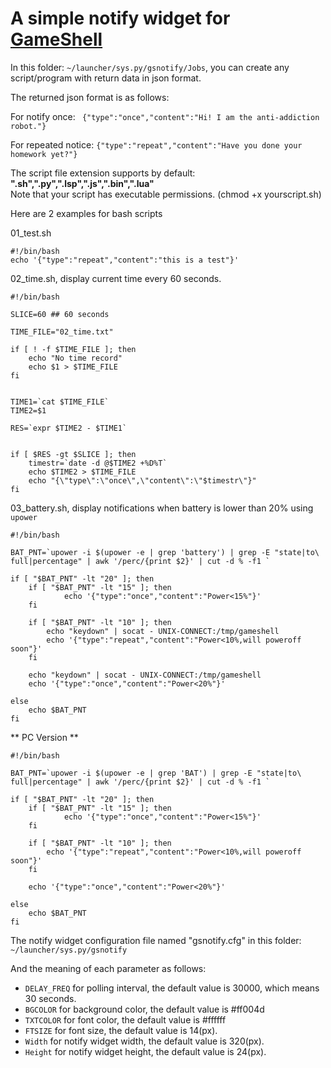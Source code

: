 # A simple notify widget for  [GameShell](https://github.com/clockworkpi)  #

In this folder:  ` ~/launcher/sys.py/gsnotify/Jobs `, you can create any script/program with return data in json format.  

The returned json format is as follows:  

For notify once: ` {"type":"once","content":"Hi! I am the anti-addiction robot."}`  

For repeated notice: `{"type":"repeat","content":"Have you done your homework yet?"}`  

The script file extension supports by default: **".sh",".py",".lsp",".js",".bin",".lua"**    
Note that your script has executable permissions. (chmod +x yourscript.sh)  

Here are 2 examples for bash scripts  

01\_test.sh

```
#!/bin/bash
echo '{"type":"repeat","content":"this is a test"}'
```

02\_time.sh, display current time every 60 seconds.

```
#!/bin/bash

SLICE=60 ## 60 seconds

TIME_FILE="02_time.txt"

if [ ! -f $TIME_FILE ]; then
	echo "No time record"
	echo $1 > $TIME_FILE
fi


TIME1=`cat $TIME_FILE`
TIME2=$1

RES=`expr $TIME2 - $TIME1`


if [ $RES -gt $SLICE ]; then
	timestr=`date -d @$TIME2 +%D%T`
    echo $TIME2 > $TIME_FILE
	echo "{\"type\":\"once\",\"content\":\"$timestr\"}"
fi
```

03\_battery.sh, display notifications when battery is lower than 20% using `upower`

```
#!/bin/bash

BAT_PNT=`upower -i $(upower -e | grep 'battery') | grep -E "state|to\ full|percentage" | awk '/perc/{print $2}' | cut -d % -f1 `

if [ "$BAT_PNT" -lt "20" ]; then
	if [ "$BAT_PNT" -lt "15" ]; then
			echo '{"type":"once","content":"Power<15%"}'
	fi

	if [ "$BAT_PNT" -lt "10" ]; then
		echo "keydown" | socat - UNIX-CONNECT:/tmp/gameshell
		echo '{"type":"repeat","content":"Power<10%,will poweroff soon"}'
	fi

	echo "keydown" | socat - UNIX-CONNECT:/tmp/gameshell
	echo '{"type":"once","content":"Power<20%"}'

else
	echo $BAT_PNT
fi

```

** PC Version **   
```
#!/bin/bash

BAT_PNT=`upower -i $(upower -e | grep 'BAT') | grep -E "state|to\ full|percentage" | awk '/perc/{print $2}' | cut -d % -f1 `

if [ "$BAT_PNT" -lt "20" ]; then
	if [ "$BAT_PNT" -lt "15" ]; then
			echo '{"type":"once","content":"Power<15%"}'
	fi

	if [ "$BAT_PNT" -lt "10" ]; then
		echo '{"type":"repeat","content":"Power<10%,will poweroff soon"}'
	fi

	echo '{"type":"once","content":"Power<20%"}'

else
	echo $BAT_PNT
fi

```


The notify widget configuration file named "gsnotify.cfg" in this folder: ` ~/launcher/sys.py/gsnotify `

And the meaning of each parameter as follows:

* `DELAY_FREQ` for polling interval, the default value is 30000, which means 30 seconds.
* `BGCOLOR` for background color, the default value is #ff004d
* `TXTCOLOR` for font color, the default value is #ffffff
* `FTSIZE` for font size, the default value is 14(px).
* `Width` for notify widget width, the default value is 320(px).
* `Height` for notify widget height, the default value is 24(px).

